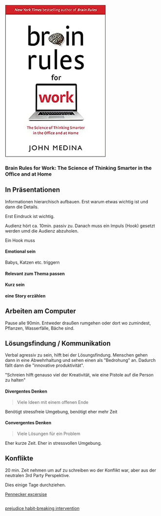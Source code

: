 ![cover](cover.jpg)

### Brain Rules for Work: The Science of Thinking Smarter in the Office and at Home

## In Präsentationen
Informationen hierarchisch aufbauen. 
Erst warum etwas wichtig ist und dann die Details.

Erst Eindruck ist wichtig.

Audienz hört ca. 10min. passiv zu.
Danach muss ein Impuls (Hook) gesetzt werden umd die Audienz abzuholen.

Ein Hook muss

#### Emotional sein
Babys, Katzen etc. triggern

#### Relevant zum Thema passen

#### Kurz sein

#### eine Story erzählen

## Arbeiten am Computer
Pause alle 90min.
Entweder draußen rumgehen oder dort wo zumindest, Pflanzen, Wasserfälle, Bäche sind.

## Lösungsfindung / Kommunikation
Verbal agressiv zu sein, hilft bei der Lösungsfindung.
Menschen gehen dann in eine Abwehrhaltung und sehen einen als "Bedrohung" an.
Dadurch fällt dann die "innovative produktivität". 

"Schreien hilft genauso viel der Kreativität, wie eine Pistole auf die Person zu halten"

#### Divergentes Denken
> Viele Ideen mit einem offenen Ende 

Benötigt stressfreie Umgebung, benötigt eher mehr Zeit 


#### Convergentes Denken
> Viele Lösungen für ein Problem

Eher kurze Zeit. Eher in stressvollen Umgebung. 

## Konflikte

20 min. Zeit nehmen um auf zu schreiben wo der Konflikt war, aber aus der neutralen 3rd Party Perspektive.

Dies einige Tage durchziehen.

[Pennecker excersise](https://www.google.com/search?q=Pennebaker+exercise)

## 

[prejudice habit-breaking intervention](https://www.google.com/search?q=prejudice+habit-breaking+intervention)

